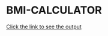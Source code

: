 # BMI-CALCULATOR
[Click the link to see the output](https://surajtimeline.blogspot.com/2020/07/bmi-calculator.html)
